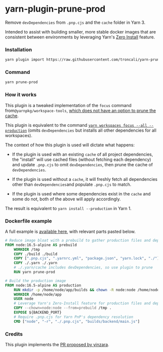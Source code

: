 # yarn-plugin-prune-prod

Remove `devDependencies` from `.pnp.cjs` and the `cache` folder in Yarn 3.

Intended to assist with building smaller, more stable docker images that are consistent between environments by leveraging Yarn's [Zero Install](https://yarnpkg.com/features/zero-installs) feature.

### Installation

```bash
yarn plugin import https://raw.githubusercontent.com/troncali/yarn-prune-prod/main/bundles/%40yarnpkg/plugin-prune-prod.js
```

### Command

```bash
yarn prune-prod
```

### How it works 

This plugin is a tweaked implementation of the `focus` command from`@yarnpkg/workspace-tools`, [which does not have an option to prune the cache](https://github.com/yarnpkg/berry/issues/1789#issuecomment-713031319). 

This plugin is equivalent to the command [`yarn workspaces focus --all --production`](https://yarnpkg.com/cli/workspaces/focus) (omits `devDependencies` but installs all other dependencies for all workspaces).

The context of how this plugin is used will dictate what happens:

- If the plugin is used with an existing `cache` of all project dependencies, the "install" will use cached files (without fetching each dependency) and update `.pnp.cjs` to omit `devDependencies`, then prune the cache of `devDependencies`.

- If the plugin is used without a `cache`, it will freshly fetch all dependencies other than `devDependencies`and populate `.pnp.cjs` to match.

- If the plugin is used where some dependencies exist in the `cache` and some do not, both of the above will apply accordingly.

The result is equivalent to `yarn install --production` in Yarn 1.

### Dockerfile example

A full example is [available here](https://github.com/troncali/nest-vue/blob/main/src/docker/backend.Dockerfile), with relevant parts pasted below.

```Dockerfile
# Reduce image bloat with a prebuild to gather production files and dependencies
FROM node:16.5-alpine AS prebuild
    WORKDIR /tmp
    COPY ./build ./build
    COPY [".pnp.cjs", ".yarnrc.yml", "package.json", "yarn.lock", "./"]
    COPY ./.yarn ./.yarn
    # ./.yarn/cache includes devDependencies, so use plugin to prune
    RUN yarn prune-prod

# Build the production image
FROM node:16.5-alpine AS production
	RUN mkdir -p /home/node/app/builds && chown -R node:node /home/node/app
	WORKDIR /home/node/app
	USER node
	# Leverage Yarn's Zero-Install feature for production files and dependencies
	COPY --chown=node:node --from=prebuild /tmp .
	EXPOSE ${BACKEND_PORT}
	# Require .pnp.cjs for Yarn PnP's dependency resolution
	CMD ["node", "-r", "./.pnp.cjs", "builds/backend/main.js"]
```

### Credits

This plugin implements the [PR proposed by yinzara](https://github.com/yarnpkg/berry/pull/1798#issuecomment-713030607).